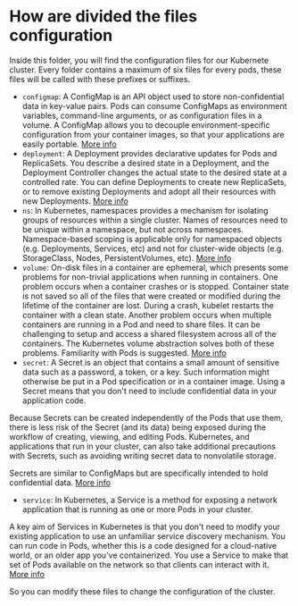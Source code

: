 # How are divided the files configuration

Inside this folder, you will find the configuration files for our Kubernete cluster. Every folder contains a maximum of six files for every pods, these files will be called with these prefixes or suffixes.

- `configmap`: A ConfigMap is an API object used to store non-confidential data in key-value pairs. Pods can consume ConfigMaps as environment variables, command-line arguments, or as configuration files in a volume.  A ConfigMap allows you to decouple environment-specific configuration from your container images, so that your applications are easily portable. [More info](https://kubernetes.io/docs/concepts/configuration/configmap/)
- `deployment`: A Deployment provides declarative updates for Pods and ReplicaSets.  You describe a desired state in a Deployment, and the Deployment Controller changes the actual state to the desired state at a controlled rate. You can define Deployments to create new ReplicaSets, or to remove existing Deployments and adopt all their resources with new Deployments. [More info](https://kubernetes.io/docs/concepts/workloads/controllers/deployment/)
- `ns`: In Kubernetes, namespaces provides a mechanism for isolating groups of resources within a single cluster. Names of resources need to be unique within a namespace, but not across namespaces. Namespace-based scoping is applicable only for namespaced objects (e.g. Deployments, Services, etc) and not for cluster-wide objects (e.g. StorageClass, Nodes, PersistentVolumes, etc). [More info](https://kubernetes.io/docs/concepts/overview/working-with-objects/namespaces/)
- `volume`: On-disk files in a container are ephemeral, which presents some problems for non-trivial applications when running in containers. One problem occurs when a container crashes or is stopped. Container state is not saved so all of the files that were created or modified during the lifetime of the container are lost. During a crash, kubelet restarts the container with a clean state. Another problem occurs when multiple containers are running in a Pod and need to share files. It can be challenging to setup and access a shared filesystem across all of the containers. The Kubernetes volume abstraction solves both of these problems. Familiarity with Pods is suggested. [More info](https://kubernetes.io/docs/concepts/storage/volumes/)
- `secret`: A Secret is an object that contains a small amount of sensitive data such as a password, a token, or a key. Such information might otherwise be put in a Pod specification or in a container image. Using a Secret means that you don't need to include confidential data in your application code.

Because Secrets can be created independently of the Pods that use them, there is less risk of the Secret (and its data) being exposed during the workflow of creating, viewing, and editing Pods. Kubernetes, and applications that run in your cluster, can also take additional precautions with Secrets, such as avoiding writing secret data to nonvolatile storage.

Secrets are similar to ConfigMaps but are specifically intended to hold confidential data. [More info](https://kubernetes.io/docs/concepts/configuration/secret/)
- `service`: In Kubernetes, a Service is a method for exposing a network application that is running as one or more Pods in your cluster.

A key aim of Services in Kubernetes is that you don't need to modify your existing application to use an unfamiliar service discovery mechanism. You can run code in Pods, whether this is a code designed for a cloud-native world, or an older app you've containerized. You use a Service to make that set of Pods available on the network so that clients can interact with it. [More info](https://kubernetes.io/docs/concepts/services-networking/service/)

So you can modify these files to change the configuration of the cluster.
